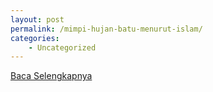 ```yaml
---
layout: post
permalink: /mimpi-hujan-batu-menurut-islam/
categories:
    - Uncategorized
---
```


[Baca Selengkapnya](/01)